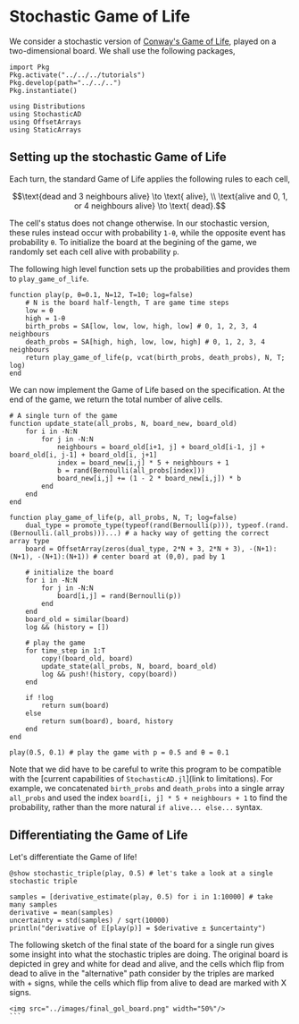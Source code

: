 # Stochastic Game of Life

We consider a stochastic version of [Conway's Game of Life](https://en.wikipedia.org/wiki/Conway%27s_Game_of_Life), played on a two-dimensional board. We shall use the following packages,
```@setup game_of_life
import Pkg
Pkg.activate("../../../tutorials")
Pkg.develop(path="../../..")
Pkg.instantiate()
```
```@example game_of_life
using Distributions
using StochasticAD
using OffsetArrays 
using StaticArrays
```

## Setting up the stochastic Game of Life

Each turn, the standard Game of Life applies the following rules to each cell,
```math
\text{dead and 3 neighbours alive} \to \text{ alive}, \\
\text{alive and 0, 1, or 4 neighbours alive} \to \text{ dead}.
```
The cell's status does not change otherwise. In our stochastic version, these rules instead occur with probability `1-θ`, while the opposite event has probability `θ`. To initialize the board at the begining of the game, we randomly set each cell alive with probability `p`. 

The following high level function sets up the probabilities and provides them to `play_game_of_life`.
```@example game_of_life
function play(p, θ=0.1, N=12, T=10; log=false)
    # N is the board half-length, T are game time steps
    low = θ
    high = 1-θ
    birth_probs = SA[low, low, low, high, low] # 0, 1, 2, 3, 4 neighbours
    death_probs = SA[high, high, low, low, high] # 0, 1, 2, 3, 4 neighbours 
    return play_game_of_life(p, vcat(birth_probs, death_probs), N, T; log)
end
```
We can now implement the Game of Life based on the specification. At the end of the game, we return the total number of alive cells.
```@example game_of_life
# A single turn of the game
function update_state(all_probs, N, board_new, board_old)
    for i in -N:N
        for j in -N:N
            neighbours = board_old[i+1, j] + board_old[i-1, j] + board_old[i, j-1] + board_old[i, j+1]
            index = board_new[i,j] * 5 + neighbours + 1 
            b = rand(Bernoulli(all_probs[index]))
            board_new[i,j] += (1 - 2 * board_new[i,j]) * b 
        end
    end
end

function play_game_of_life(p, all_probs, N, T; log=false)
    dual_type = promote_type(typeof(rand(Bernoulli(p))), typeof.(rand.(Bernoulli.(all_probs)))...) # a hacky way of getting the correct array type 
    board = OffsetArray(zeros(dual_type, 2*N + 3, 2*N + 3), -(N+1):(N+1), -(N+1):(N+1)) # center board at (0,0), pad by 1 

    # initialize the board	
    for i in -N:N
        for j in -N:N
            board[i,j] = rand(Bernoulli(p))
        end
    end
    board_old = similar(board)
    log && (history = [])

    # play the game
    for time_step in 1:T
        copy!(board_old, board)
        update_state(all_probs, N, board, board_old)
        log && push!(history, copy(board))
    end

    if !log
        return sum(board)
    else
        return sum(board), board, history
    end
end

play(0.5, 0.1) # play the game with p = 0.5 and θ = 0.1
```

Note that we did have to be careful to write this program to be compatible with the [current capabilities of `StochasticAD.jl`](link to limitations). For example, we concatenated `birth_probs` and `death_probs` into a single array `all_probs` and used the index `board[i, j] * 5 + neighbours + 1` to find the probability, rather than the more natural `if alive... else...` syntax.

## Differentiating the Game of Life

Let's differentiate the Game of life!
```@example game_of_life
@show stochastic_triple(play, 0.5) # let's take a look at a single stochastic triple

samples = [derivative_estimate(play, 0.5) for i in 1:10000] # take many samples
derivative = mean(samples)
uncertainty = std(samples) / sqrt(10000)
println("derivative of 𝔼[play(p)] = $derivative ± $uncertainty")
```

The following sketch of the final state of the board for a single run gives some insight into what the stochastic triples are doing. The original board is depicted in grey and white for dead and alive, and the cells which flip from dead to alive in the "alternative" path consider by the triples are marked with + signs, while the cells which flip from alive to dead are marked with X signs.

```@raw html
<img src="../images/final_gol_board.png" width="50%"/>
``` ⠀





